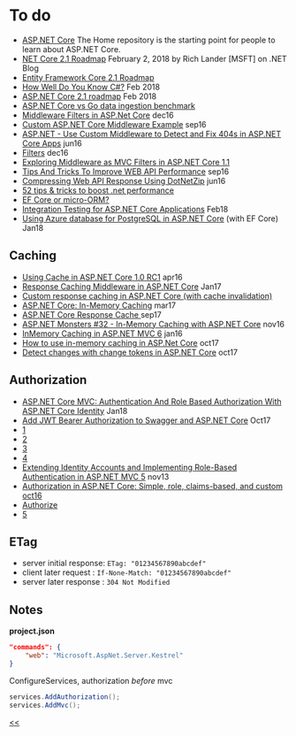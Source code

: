 # To do

+ [ASP.NET Core](https://github.com/aspnet/home) The Home repository is the starting point for people to learn about ASP.NET Core. 
+ [NET Core 2.1 Roadmap](https://blogs.msdn.microsoft.com/dotnet/2018/02/02/net-core-2-1-roadmap/) February 2, 2018 by Rich Lander [MSFT] on .NET Blog
+ [Entity Framework Core 2.1 Roadmap](https://blogs.msdn.microsoft.com/dotnet/2018/02/02/entity-framework-core-2-1-roadmap/)
+ [How Well Do You Know C#?](http://www.dotnetcurry.com/csharp/1417/csharp-common-mistakes) Feb 2018
+ [ASP.NET Core 2.1 roadmap](https://blogs.msdn.microsoft.com/webdev/2018/02/02/asp-net-core-2-1-roadmap/) Feb 2018
+ [ASP.NET Core vs Go data ingestion benchmark](https://stefanprodan.com/2016/aspnetcore-vs-golang-data-ingestion-benchmark/)
+ [Middleware Filters in ASP.Net Core](http://www.intstrings.com/ramivemula/articles/middleware-filters-in-asp-net-core/) dec16
+ [Custom ASP.NET Core Middleware Example](https://blogs.msdn.microsoft.com/dotnet/2016/09/19/custom-asp-net-core-middleware-example/) sep16
+ [ASP.NET - Use Custom Middleware to Detect and Fix 404s in ASP.NET Core Apps](https://msdn.microsoft.com/en-us/magazine/mt707525.aspx) jun16
+ [Filters](https://docs.microsoft.com/en-us/aspnet/core/mvc/controllers/filters) dec16
+ [Exploring Middleware as MVC Filters in ASP.NET Core 1.1](https://andrewlock.net/exploring-middleware-as-mvc-filters-in-asp-net-core-1-1/)
+ [Tips And Tricks To Improve WEB API Performance](http://www.c-sharpcorner.com/article/important-steps-to-increasing-web-api-performance/) sep16
+ [Compressing Web API Response Using DotNetZip](http://www.c-sharpcorner.com/article/compressing-web-api-response-to-using-dotnetzip/) jun16
+ [52 tips & tricks to boost .net performance](https://drive.google.com/file/d/0B_u1rzdqYCnzOUdfS3pFeWN2Nkk/view)
+ [EF Core or micro-ORM?](https://docs.microsoft.com/en-us/dotnet/standard/modern-web-apps-azure-architecture/work-with-data-in-asp-net-core-apps#ef-core-or-micro-orm)
+ [Integration Testing for ASP.NET Core Applications](http://www.dotnetcurry.com/aspnet-core/1420/integration-testing-aspnet-core) Feb18
+ [Using Azure database for PostgreSQL in ASP.NET Core](http://www.dotnetcurry.com/aspnet/1410/aspnet-core-app-postgresql-azure) (with EF Core) Jan18

## Caching

+ [Using Cache in ASP.NET Core 1.0 RC1](https://wildermuth.com/2016/04/14/Using-Cache-in-ASP-NET-Core-1-0-RC1) apr16
+ [Response Caching Middleware in ASP.NET Core](https://docs.microsoft.com/en-us/aspnet/core/performance/caching/middleware#conditions-for-caching) Jan17
+ [Custom response caching in ASP.NET Core (with cache invalidation)](https://www.devtrends.co.uk/blog/custom-response-caching-in-asp.net-core-with-cache-invalidation)
+ [ASP.NET Core: In-Memory Caching](https://social.technet.microsoft.com/wiki/contents/articles/37349.asp-net-core-in-memory-caching.aspx) mar17
+ [ASP.NET Core Response Cache ](http://gunnarpeipman.com/2017/03/aspnet-core-response-cache/) sep17
+ [ASP.NET Monsters #32 - In-Memory Caching with ASP.NET Core](https://www.youtube.com/watch?v=oIvoy5v0WZE) nov16
+ [InMemory Caching in ASP.NET MVC 6](http://www.dotnetcurry.com/aspnet-mvc/1246/inmemory-caching-aspnet-mvc-6-core) jan16
+ [How to use in-memory caching in ASP.Net Core](https://www.infoworld.com/article/3230129/application-development/how-to-use-in-memory-caching-in-aspnet-core.html) oct17
+ [Detect changes with change tokens in ASP.NET Core](https://docs.microsoft.com/en-us/aspnet/core/fundamentals/primitives/change-tokens) oct17

## Authorization
- [ASP.NET Core MVC: Authentication And Role Based Authorization With ASP.NET Core Identity](https://social.technet.microsoft.com/wiki/contents/articles/36804.asp-net-core-mvc-authentication-and-role-based-authorization-with-asp-net-core-identity.aspx) Jan18
- [Add JWT Bearer Authorization to Swagger and ASP.NET Core](https://ppolyzos.com/2017/10/30/add-jwt-bearer-authorization-to-swagger-and-asp-net-core/) Oct17 
- [1](https://docs.microsoft.com/en-us/aspnet/core/security/authorization/introduction)
- [2](https://channel9.msdn.com/Blogs/Seth-Juarez/ASPNET-Core-Authorization-with-Barry-Dorrans)
- [3](https://github.com/blowdart/AspNetAuthorizationWorkshop)
- [4](https://github.com/blowdart/AspNetAuthorizationWorkshop/tree/core2)
- [Extending Identity Accounts and Implementing Role-Based Authentication in ASP.NET MVC 5](http://johnatten.com/2013/11/11/extending-identity-accounts-and-implementing-role-based-authentication-in-asp-net-mvc-5/) nov13
- [Authorization in ASP.NET Core: Simple, role, claims-based, and custom oct16](https://docs.microsoft.com/en-us/aspnet/core/security/authorization/)
- [Authorize](https://www.tutorialspoint.com/asp.net_core/asp.net_core_authorize_attribute.htm)
- [5](https://docs.microsoft.com/en-us/aspnet/core/security/authorization/limitingidentitybyscheme?tabs=aspnetcore2x)

## ETag
- server initial response: `ETag: "01234567890abcdef"`
- client later request : `If-None-Match: "01234567890abcdef"`
- server later response : `304 Not Modified`
## Notes 
**project.json**
```json
"commands": {
    "web": "Microsoft.AspNet.Server.Kestrel"
}
```


ConfigureServices, authorization _before_ mvc
```cs
services.AddAuthorization();
services.AddMvc();
```




[<<](./README.md) 